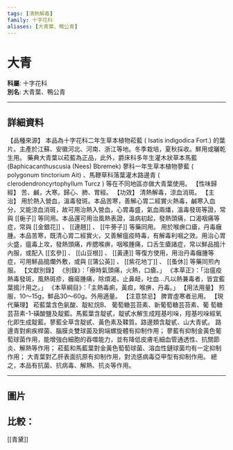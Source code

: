 ```yaml
---
tags: [清熱解毒]
family: 十字花科
aliases: [大青葉、鴨公青]
---
```


# 大青

**科屬**: 十字花科  
**別名**: 大青葉、鴨公青  

---

## 詳細資料
【品種來源】
本品為十字花科二年生草本植物菘藍 (
Isatis indigodica
Fort.) 的葉片。主產於江蘇、安徽河北、河南、浙江等地。冬季栽培，夏秋採收。鮮用或曬乾生用。
藥典大青葉以菘藍為正品，此外，爵床科多年生灌木狀草本馬藍 (Baphicacanthuscusia (Nees) Bbremek) 蓼科一年生草本植物蓼藍 (
polygonum tinctorium
Ait) 、馬鞭草科落葉灌木路邊青 (
clerodendroncyrtophyllum Turcz
) 等在不同地區亦做大青葉使用。
【性味歸經】
苦、鹹，大寒。歸心、肺、胃經。
【功效】
清熱解毒，涼血消斑。
【主治】
用於熱入營血，溫毒發斑。本品苦寒，善解心胃二經實火熱毒，鹹寒入血分，又能涼血消斑，故可用治熱入營血，心胃毒盛，氣血兩燔，溫毒發斑等證，常與 [[梔子]] 等同用。本品還可用治風熱表證，溫病初起，發熱頭痛，口渴咽痛等症，常與 [[金銀花]] 、 [[連翹]] 、 [[牛蒡子]] 等藥同用。
用於喉痹口瘡，丹毒癰腫。本品苦寒，既清心胃二經實火，又善解瘟疫時毒，有解毒利咽之效。用治心胃火盛，瘟毒上攻，發熱頭痛，痄腮喉痹，咽喉腫痛，口舌生瘡諸症，常以鮮品搗汁內服，或配入 [[玄參]] 、 [[山豆根]] 、 [[黃連]] 等復方使用，用治丹毒癰腫等症，可用鮮品搗爛外敷，或與 [[蒲公英]] 、 [[紫花地丁]] 、 [[蚤休]] 等藥同煎內服。
【文獻別錄】
《別錄》：「療時氣頭痛，火熱，口瘡。」
《本草正》：「治瘟疫熱毒發斑，風熱斑疹，癰瘍腫痛，除煩渴，止鼻衄，吐血…凡以熱兼毒者，皆宜藍葉搗汁用之。」
《本草綱目》：「主熱毒痢，黃疸，喉痹，丹毒。」
【用法用量】
煎服，10～15g，鮮品30～60g。外用適量。
【注意禁忌】
脾胃虛寒者忌用。
【現代藥理】
菘藍葉含色氨酸、靛紅烷B、 葡萄糖芸苔素、新葡萄糖芸苔素、葡 萄糖芸苔素-1-磺酸鹽及靛藍。馬藍葉含靛甙，靛甙水解生成羥基吲哚，羥基吲哚經氧化即生成靛藍。蓼藍全草含靛甙、黃色素及鞣質。路邊類含靛甙、山大青甙。
路邊青對痢疾桿菌、腦膜炎雙球菌及鉤端螺旋體有抑制作用；
蓼藍有抑制金黃色葡萄球菌作用，能增強白細胞的吞噬能力，並有降低皮膚毛細血管通透性、抗關節炎、解熱等作用；
菘藍和馬藍葉對金黃色萄萄球菌、溶血性鏈球菌均有一定抑制作用；
大青葉對乙肝表面抗原有抑制作用，對流感病毒亞甲型有抑制作用。
總之，本品有抗菌、抗病毒、解熱、抗炎等作用。

---

## 圖片
## 比較：
[[青黛]]
